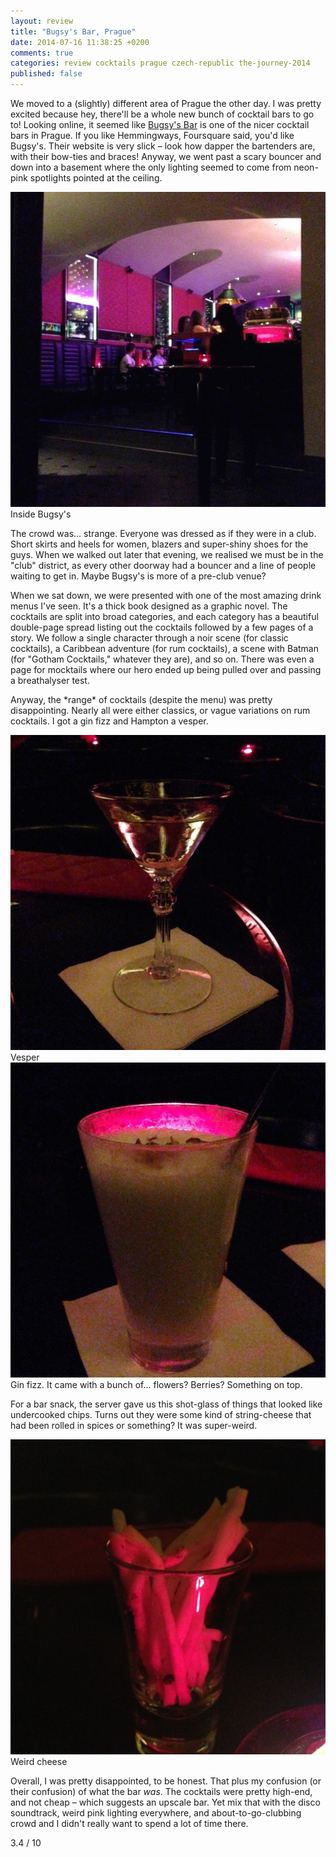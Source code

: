 ```yaml
---
layout: review
title: "Bugsy's Bar, Prague"
date: 2014-07-16 11:38:25 +0200
comments: true
categories: review cocktails prague czech-republic the-journey-2014
published: false
---
```


<div itemprop="description">
  <p>We moved to a (slightly) different area of Prague the other day. I was pretty excited because hey, there'll be a whole new bunch of cocktail bars to go to! Looking online, it seemed like <a href="http://www.bugsysbar.cz/"><span itemprop="itemreviewed">Bugsy's Bar</span></a> is one of the nicer cocktail bars in Prague. If you like Hemmingways, Foursquare said, you'd like Bugsy's. Their website is very slick – look how dapper the bartenders are, with their bow-ties and braces! Anyway, we went past a scary bouncer and down into a basement where the only lighting seemed to come from neon-pink spotlights pointed at the ceiling.</p>

  <div class="img">
    <img src="/images/the-journey/prague/cocktails/bugsys-interior.jpg">
    <div class="alt">Inside Bugsy's</div>
  </div>

  <p>The crowd was... strange. Everyone was dressed as if they were in a club. Short skirts and heels for women, blazers and super-shiny shoes for the guys. When we walked out later that evening, we realised we must be in the "club" district, as every other doorway had a bouncer and a line of people waiting to get in. Maybe Bugsy's is more of a pre-club venue?</p>

  <p>When we sat down, we were presented with one of the most amazing drink menus I've seen. It's a thick book designed as a graphic novel. The cocktails are split into broad categories, and each category has a beautiful double-page spread listing out the cocktails followed by a few pages of a story. We follow a single character through a noir scene (for classic cocktails), a Caribbean adventure (for rum cocktails), a scene with Batman (for "Gotham Cocktails," whatever they are), and so on. There was even a page for mocktails where our hero ended up being pulled over and passing a breathalyser test.</p>

  <p>Anyway, the *range* of cocktails (despite the menu) was pretty disappointing. Nearly all were either classics, or vague variations on rum cocktails. I got a gin fizz and Hampton a vesper.</p>

  <div class="img">
    <img src="/images/the-journey/prague/cocktails/bugsys-vesper.jpg">
    <div class="alt">Vesper</div>
  </div>

  <div class="img">
    <img src="/images/the-journey/prague/cocktails/bugsys-ginfizz.jpg">
    <div class="alt">Gin fizz. It came with a bunch of... flowers? Berries? Something on top.</div>
  </div>

  <p>For a bar snack, the server gave us this shot-glass of things that looked like undercooked chips. Turns out they were some kind of string-cheese that had been rolled in spices or something? It was super-weird.</p>

  <div class="img">
    <img src="/images/the-journey/prague/cocktails/bugsys-cheese.jpg">
    <div class="alt">Weird cheese</div>
  </div>

  <p><span itemprop="summary">Overall, I was pretty disappointed, to be honest. That plus my confusion (or their confusion) of what the bar <em>was</em>. The cocktails were pretty high-end, and not cheap – which suggests an upscale bar. Yet mix that with the disco soundtrack, weird pink lighting everywhere, and about-to-go-clubbing crowd and I didn't really want to spend a lot of time there.</span></p>

  <p class="score">
    <span itemprop="rating" itemscope itemtype="http://data-vocabulary.org/Rating">
      <span itemprop="value">3.4</span> 
      <meta itemprop="best" content="10"/> / 10
    </span> 
  </p>

</div>